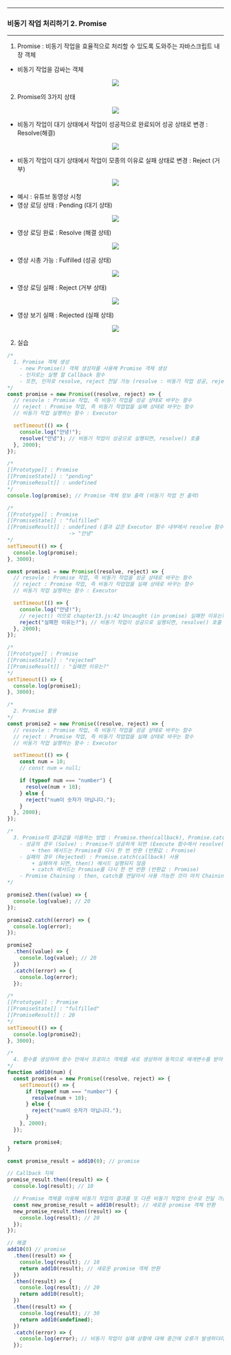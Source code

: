 -----
### 비동기 작업 처리하기 2. Promise
-----
1. Promise : 비동기 작업을 효율적으로 처리할 수 있도록 도와주는 자바스크립트 내장 객체
  - 비동기 작업을 감싸는 객체
<div align="center">
<img src="https://github.com/user-attachments/assets/ba9fb565-247c-4772-b15a-41e116a800ec">
</div>

2. Promise의 3가지 상태
<div align="center">
<img src="https://github.com/user-attachments/assets/1b5ae8b7-e392-4832-8537-aed472b9290e">
</div>

  - 비동기 작업이 대기 상태에서 작업이 성공적으로 완료되어 성공 상태로 변경 : Resolve(해결)
<div align="center">
<img src="https://github.com/user-attachments/assets/f7e39322-39df-4014-a12c-0dc2dc4aba60">
</div>

  - 비동기 작업이 대기 상태에서 작업이 모종의 이유로 실패 상태로 변경 : Reject (거부)
<div align="center">
<img src="https://github.com/user-attachments/assets/63a029b1-41e3-4bcd-a1fd-485a44f46a34">
</div>

  - 예시 : 유튜브 동영상 시청
  - 영상 로딩 상태 : Pending (대기 상태)
<div align="center">
<img src="https://github.com/user-attachments/assets/8643bd84-fc44-49fa-a58f-ed9a09545984c">
</div>

  - 영상 로딩 완료 : Resolve (해결 상테)
<div align="center">
<img src="https://github.com/user-attachments/assets/fb8dff11-1cfb-48f5-9510-6bd2805e8a56">
</div>

  - 영상 시총 가능 : Fulfilled (성공 상태)
<div align="center">
<img src="https://github.com/user-attachments/assets/e9b469ea-5e38-4198-968f-456b598c835a">
</div>

  - 영상 로딩 실패 : Reject (거부 상태)
<div align="center">
<img src="https://github.com/user-attachments/assets/c63cd3ab-69bb-406a-bab9-2df9f5466ebe">
</div>

  - 영상 보기 실패 : Rejected (실패 상태)
<div align="center">
<img src="https://github.com/user-attachments/assets/f580857f-a05d-42a2-abab-ad2dbeb776cc">
</div>

2. 실습
```js
/*
  1. Promise 객체 생성
    - new Promise() 객체 생성자를 사용해 Promise 객체 생성
    - 인자로는 실행 할 Callback 함수
    - 또한, 인자로 resolve, reject 전달 가능 (resolve : 비동기 작업 성공, reject : 비동기 작업 실패)
*/
const promise = new Promise((resolve, reject) => {
  // resovle : Promise 작업, 즉 비동기 작업을 성공 상태로 바꾸는 함수
  // reject : Promise 작업, 즉 비동기 작업업을 실패 상태로 바꾸는 함수
  // 비동기 작업 실행하는 함수 : Executor

  setTimeout(() => {
    console.log("안녕!");
    resolve("안녕"); // 비동기 작업이 성공으로 실행되면, resolve() 호출
  }, 2000);
});

/* 
[[Prototype]] : Promise
[[PromiseState]] : "pending"
[[PromiseResult]] : undefined
*/
console.log(promise); // Promise 객체 정보 출력 (비동기 작업 전 출력)

/* 
[[Prototype]] : Promise
[[PromiseState]] : "fulfilled"
[[PromiseResult]] : undefined (결과 값은 Executor 함수 내부에서 resolve 함수를 호출하면서 인수로 전달해줘야 함)
                    -> "안녕"
*/
setTimeout(() => {
  console.log(promise);
}, 3000);

const promise1 = new Promise((resolve, reject) => {
  // resovle : Promise 작업, 즉 비동기 작업을 성공 상태로 바꾸는 함수
  // reject : Promise 작업, 즉 비동기 작업업을 실패 상태로 바꾸는 함수
  // 비동기 작업 실행하는 함수 : Executor

  setTimeout(() => {
    console.log("안녕!");
    // reject() 이므로 chapter13.js:42 Uncaught (in promise) 실패한 이유는? 출력
    reject("실패한 이유는?"); // 비동기 작업이 성공으로 실행되면, resolve() 호출
  }, 2000);
});

/* 
[[Prototype]] : Promise
[[PromiseState]] : "rejected"
[[PromiseResult]] : "실패한 이유는?"
*/
setTimeout(() => {
  console.log(promise1);
}, 3000);

/*
  2. Promise 활용
*/
const promise2 = new Promise((resolve, reject) => {
  // resovle : Promise 작업, 즉 비동기 작업을 성공 상태로 바꾸는 함수
  // reject : Promise 작업, 즉 비동기 작업업을 실패 상태로 바꾸는 함수
  // 비동기 작업 실행하는 함수 : Executor

  setTimeout(() => {
    const num = 10;
    // const num = null;

    if (typeof num === "number") {
      resolve(num + 10);
    } else {
      reject("num이 숫자가 아닙니다.");
    }
  }, 2000);
});

/*
  3. Promise의 결과값을 이용하는 방법 : Promise.then(callback), Promise.catch(callback) 사용
    - 성공의 경우 (Solve) : Promise가 성공하게 되면 (Execute 함수에서 resolve()를 호출하게 되면), 이후 then 메서드에 전달한 콜백함수 실행
        + then 메서드는 Promise를 다시 한 번 반환 (반환값 : Promise)
    - 실패의 경우 (Rejected) : Promise.catch(callback) 사용
        + 실패하게 되면, then() 메서드 실행되지 않음
        + catch 메서드는 Promise를 다시 한 번 반환 (반환값 : Promise)
    - Promise Chaining : then, catch를 연달아서 사용 가능한 것이 마치 Chaining하는 것 같다는 의미
*/

promise2.then((value) => {
  console.log(value); // 20
});

promise2.catch((error) => {
  console.log(error);
});

promise2
  .then((value) => {
    console.log(value); // 20
  })
  .catch((error) => {
    console.log(error);
  });

/* 
[[Prototype]] : Promise
[[PromiseState]] : "fulfilled"
[[PromiseResult]] : 20
*/
setTimeout(() => {
  console.log(promise2);
}, 3000);

/*
  4. 함수를 생성하여 함수 안에서 프로미스 객체를 새로 생성하여 동적으로 매개변수를 받아 숫자값을 바꿔가면서 사용하도록 개선 활용
*/
function add10(num) {
  const promise4 = new Promise((resolve, reject) => {
    setTimeout(() => {
      if (typeof num === "number") {
        resolve(num + 10);
      } else {
        reject("num이 숫자가 아닙니다.");
      }
    }, 2000);
  });

  return promise4;
}

const promise_result = add10(0); // promise

// Callback 지옥
promise_result.then((result) => {
  console.log(result); // 10

  // Promise 객체를 이용해 비동기 작업의 결과를 또 다른 비동기 작업의 인수로 전달 가능
  const new_promise_result = add10(result); // 새로운 promise 객체 반환
  new_promise_result.then((result) => {
    console.log(result); // 20
  });
});

// 해결
add10(0) // promise
  .then((result) => {
    console.log(result); // 10
    return add10(result); // 새로운 promise 객체 반환
  })
  .then((result) => {
    console.log(result); // 20
    return add10(result);
  })
  .then((result) => {
    console.log(result); // 30
    return add10(undefined);
  })
  .catch((error) => {
    console.log(error); // 비동기 작업이 실패 상황에 대해 중간에 오류가 발생하더라도 마지막 catch 메서드가 실행되어 num은 숫자가 아닙니다 출력
  });
```

